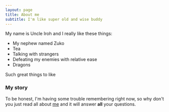 ```yaml
---
layout: page
title: About me
subtitle: I'm like super old and wise buddy
---
```


My name is Uncle Iroh and I really like these things:

- My nephew named Zuko
- Tea
- Talking with strangers
- Defeating my enemies with relative ease
- Dragons

Such great things to like

### My story

To be honest, I'm having some trouble remembering right now, so why don't you just read all about [me](https://avatar.fandom.com/wiki/Iroh) and it will answer **all** your questions.
